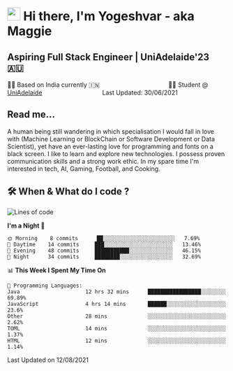 <h1><img src="https://emojis.slackmojis.com/emojis/images/1531849430/4246/blob-sunglasses.gif?1531849430" width="30"/> Hi there, I'm Yogeshvar - aka Maggie</h1>

## Aspiring Full Stack Engineer | UniAdelaide'23 🇦🇺  
🏂🏻  Based on India currently 🇮🇳 &nbsp;&nbsp;&nbsp;&nbsp;&nbsp;&nbsp;&nbsp;&nbsp;&nbsp;&nbsp;&nbsp;&nbsp;&nbsp;&nbsp;&nbsp;&nbsp;&nbsp;&nbsp;&nbsp;&nbsp;&nbsp;&nbsp;&nbsp;&nbsp;&nbsp;&nbsp;&nbsp;&nbsp;&nbsp;&nbsp;&nbsp;&nbsp;&nbsp;&nbsp;&nbsp;&nbsp;&nbsp;&nbsp;&nbsp;👨‍💻 Student @ [UniAdelaide](https://www.adelaide.edu.au)   &nbsp;&nbsp;&nbsp;&nbsp;&nbsp;&nbsp;&nbsp;&nbsp;&nbsp;&nbsp;&nbsp;&nbsp;&nbsp;&nbsp;&nbsp;&nbsp;&nbsp;&nbsp;&nbsp;&nbsp;&nbsp;&nbsp;&nbsp;&nbsp;&nbsp;&nbsp;&nbsp;&nbsp;&nbsp;&nbsp;&nbsp;&nbsp; &nbsp;Last Updated: 30/06/2021

## Read me...

A human being still wandering in which specialisation I would fall in love with (Machine Learning or BlockChain or Software Development or Data Scientist), yet have an ever-lasting love for programming and fonts on a black screen. I like to learn and explore new technologies. I possess proven communication skills and a strong work ethic. In my spare time I'm interested in tech, AI, Gaming, Football, and Cooking.

## 🛠 When & What do I code ?  

<!--START_SECTION:waka-->
![Lines of code](https://img.shields.io/badge/From%20Hello%20World%20I%27ve%20Written-46551%20lines%20of%20code-blue)

**I'm a Night 🦉** 

```text
🌞 Morning    8 commits      ██░░░░░░░░░░░░░░░░░░░░░░░   7.69% 
🌆 Daytime    14 commits     ███░░░░░░░░░░░░░░░░░░░░░░   13.46% 
🌃 Evening    48 commits     ███████████░░░░░░░░░░░░░░   46.15% 
🌙 Night      34 commits     ████████░░░░░░░░░░░░░░░░░   32.69%

```


📊 **This Week I Spent My Time On** 

```text
💬 Programming Languages: 
Java                     12 hrs 32 mins      █████████████████░░░░░░░░   69.89% 
JavaScript               4 hrs 14 mins       ██████░░░░░░░░░░░░░░░░░░░   23.6% 
Other                    28 mins             ░░░░░░░░░░░░░░░░░░░░░░░░░   2.62% 
TOML                     14 mins             ░░░░░░░░░░░░░░░░░░░░░░░░░   1.37% 
HTML                     12 mins             ░░░░░░░░░░░░░░░░░░░░░░░░░   1.14%

```


 Last Updated on 12/08/2021
<!--END_SECTION:waka-->
